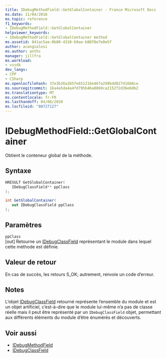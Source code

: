 ```yaml
---
title: IDebugMethodField::GetGlobalContainer - France Microsoft Docs
ms.date: 11/04/2016
ms.topic: reference
f1_keywords:
- IDebugMethodField::GetGlobalContainer
helpviewer_keywords:
- IDebugMethodField::GetGlobalContainer method
ms.assetid: 041ac5aa-0b80-4310-b9ae-b88f8e7e0e5f
author: acangialosi
ms.author: anthc
manager: jillfra
ms.workload:
- vssdk
dev_langs:
- CPP
- CSharp
ms.openlocfilehash: 37e3b26a265fe651216e46fa299bdd827416b8ce
ms.sourcegitcommit: 16a4a5da4a4fd795b46a0869ca2152f2d36e6db2
ms.translationtype: MT
ms.contentlocale: fr-FR
ms.lasthandoff: 04/06/2020
ms.locfileid: "80727127"
---
```

# <a name="idebugmethodfieldgetglobalcontainer"></a>IDebugMethodField::GetGlobalContainer
Obtient le conteneur global de la méthode.

## <a name="syntax"></a>Syntaxe

```cpp
HRESULT GetGlobalContainer(
   IDebugClassField** ppClass
);
```

```csharp
int GetGlobalContainer(
   out IDebugClassField ppClass
);
```

## <a name="parameters"></a>Paramètres
`ppClass`\
[out] Retourne un [IDebugClassField](../../../extensibility/debugger/reference/idebugclassfield.md) représentant le module dans lequel cette méthode est définie.

## <a name="return-value"></a>Valeur de retour
 En cas de succès, les retours S_OK; autrement, renvoie un code d’erreur.

## <a name="remarks"></a>Notes
 L’objet [IDebugClassField](../../../extensibility/debugger/reference/idebugclassfield.md) retourné représente l’ensemble du module et est un objet artificiel, c’est-à-dire que le module lui-même n’a pas de classe réelle mais il peut être représenté par un `IDebugClassField` objet, permettant aux différents éléments du module d’être énumérés et découverts.

## <a name="see-also"></a>Voir aussi
- [IDebugMethodField](../../../extensibility/debugger/reference/idebugmethodfield.md)
- [IDebugClassField](../../../extensibility/debugger/reference/idebugclassfield.md)
